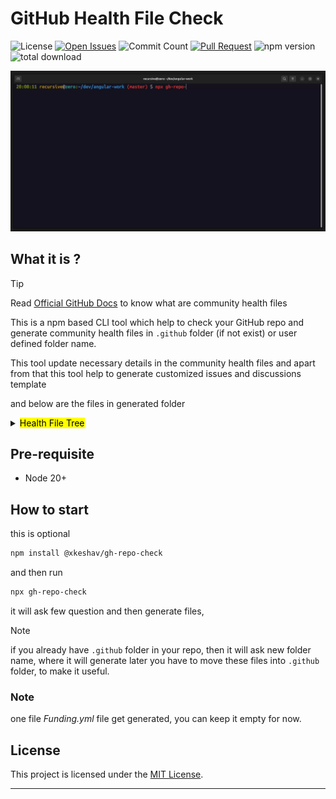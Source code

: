 # GitHub Health File Check

<!-- Badges -->

![License][license]
[![Open Issues][issues]][issue-link]
![Commit Count][commits]
[![Pull Request][PR]][pr-link]
![npm version][npm version]
![total download][download]

<!--  -->

![gh-repo-check demo gif](src/assets/images/output.gif)

## What it is ?

> [!Tip]
> Read [Official GitHub Docs][community-files] to know what are community health files

This is a npm based CLI tool which help to check your GitHub repo and generate community health files in `.github` folder (if not exist) or user defined folder name.

This tool update necessary details in the community health files and apart from that this tool help to generate customized issues and discussions template

and below are the files in generated folder

<details><summary>
  <mark> Health File Tree</mark>
</summary>

```lang-none
├── .github
│   ├── CODEOWNERS
│   ├── CODE_OF_CONDUCT.md
│   ├── CONTRIBUTING.md
│   ├── DISCUSSION_TEMPLATE
│   │   ├── announcements.yml
│   │   └── ideas.yml
│   ├── FUNDING.yml
│   ├── ISSUE_TEMPLATE
│   │   ├── BUG_REPORT.yml
│   │   ├── ENHANCEMENT.yml
│   │   ├── FEATURE_REQUEST.md
│   │   ├── QUESTION.md
│   │   └── config.yml
│   ├── PULL_REQUEST_TEMPLATE.md
│   ├── SECURITY.md
│   ├── SUPPORT.md

```

</details>

## Pre-requisite

- Node 20+

## How to start

this is optional

```bash
npm install @xkeshav/gh-repo-check
```

and then run

```sh
npx gh-repo-check
```

it will ask few question and then generate files,

> [!Note]
> if you already have `.github` folder in your repo, then it will ask new folder name, where it will generate
> later you have to move these files into `.github` folder, to make it useful.

### Note

one file _Funding.yml_ file get generated, you can keep it empty for now.

## License

This project is licensed under the [MIT License][license-link].

---

<!-- References -->

[license]: https://badgen.net/github/license/xkeshav/gh-repo-check
[issues]: https://badgen.net/github/open-issues/xkeshav/gh-repo-check
[PR]: https://badgen.net/github/prs/xkeshav/gh-repo-check
[commits]: https://badgen.net/github/commits/xkeshav/gh-repo-check/main?color=green

<!--[license]: https://badgen.net/npm/license/@xkeshav/gh-repo-check-->

[npm version]: https://badgen.net/npm/v/@xkeshav/gh-repo-check
[download]: https://badgen.net/npm/dt/@xkeshav/gh-repo-check
[issue-link]: https://github.com/xkeshav/gh-repo-check/issues
[license-link]: https://github.com/xkeshav/gh-repo-check/blob/main/LICENSE
[pr-link]: https://github.com/xkeshav/gh-repo-check/pulls
[community-files]: https://docs.github.com/en/enterprise-server@3.10/communities/setting-up-your-project-for-healthy-contributions/creating-a-default-community-health-file
